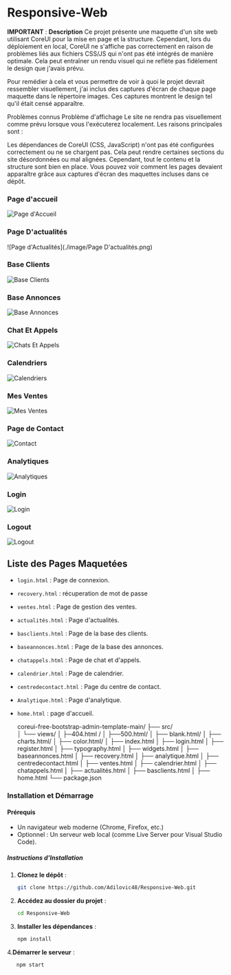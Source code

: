 # Responsive-Web
**IMPORTANT** : 
**Description** 
Ce projet présente une maquette d'un site web utilisant CoreUI pour la mise en page et la structure. Cependant, lors du déploiement en local, CoreUI ne s'affiche pas correctement en raison de problèmes liés aux fichiers CSS/JS qui n'ont pas été intégrés de manière optimale. Cela peut entraîner un rendu visuel qui ne reflète pas fidèlement le design que j'avais prévu.

Pour remédier à cela et vous permettre de voir à quoi le projet devrait ressembler visuellement, j'ai inclus des captures d'écran de chaque page maquette dans le répertoire images. Ces captures montrent le design tel qu'il était censé apparaître.

Problèmes connus
Problème d'affichage
Le site ne rendra pas visuellement comme prévu lorsque vous l'exécuterez localement. Les raisons principales sont :

Les dépendances de CoreUI (CSS, JavaScript) n'ont pas été configurées correctement ou ne se chargent pas.
Cela peut rendre certaines sections du site désordonnées ou mal alignées.
Cependant, tout le contenu et la structure sont bien en place. Vous pouvez voir comment les pages devaient apparaître grâce aux captures d'écran des maquettes incluses dans ce dépôt.
### Page d'accueil
![Page d'Accueil](./image/Page%20D'accueil.png)
### Page D'actualités
![Page d'Actualités](./image/Page D'actualités.png)
### Base Clients
![Base Clients](./image/Base%20Clients.png)
### Base Annonces
![Base Annonces](./image/Base%20Annonces.png)
### Chat Et Appels
![Chats Et Appels](./image/Chats%20Et%20Appels.png)
### Calendriers
![Calendriers](./image/Calendriers.png)
### Mes Ventes
![Mes Ventes](./image/Mes%20Ventes.png)
### Page de Contact
![Contact](./image/Contact.png)
### Analytiques
![Analytiques](./image/Analytiques.png)
### Login
![Login](./image/Login.png)
### Logout
![Logout](./image/Logout.png)




## Liste des Pages Maquetées

- `login.html` : Page de connexion.
- `recovery.html` : récuperation de mot de passe
- `ventes.html` : Page de gestion des ventes.
- `actualités.html` : Page d'actualités.
- `basclients.html` : Page de la base des clients.
- `baseannonces.html` : Page de la base des annonces.
- `chatappels.html` : Page de chat et d'appels.
- `calendrier.html` : Page de calendrier.
- `centredecontact.html` : Page du centre de contact.
- `Analytique.html` : Page d'analytique.
- `home.html` : page d'accueil.

  coreui-free-bootstrap-admin-template-main/
├── src/  
│   └── views/
│       ├─404.html /
│       ├──500.html/
│       ├── blank.html/
│       ├── charts.html/
│       ├── color.html/
│       ├── index.html
│       ├── login.html
│       ├── register.html
│       ├── typography.html
│       ├── widgets.html
│       ├── baseannonces.html
│       ├── recovery.html
│       ├── analytique.html
│       ├── centredecontact.html
│       ├── ventes.html
│       ├── calendrier.html
│       ├── chatappels.html
│       ├── actualités.html
│       ├── basclients.html
│       ├── home.html
  └── package.json

### Installation et Démarrage

#### Prérequis

- Un navigateur web moderne (Chrome, Firefox, etc.)
- Optionnel : Un serveur web local (comme Live Server pour Visual Studio Code).

##### Instructions d'Installation



1. **Clonez le dépôt** :
   ```bash
   git clone https://github.com/Adilovic48/Responsive-Web.git

2. **Accédez au dossier du projet** :
   ```bash
   cd Responsive-Web

4. **Installer les dépendances** :
   ```bash
   npm install

4.**Démarrer le serveur** :
   ```bash
      npm start



